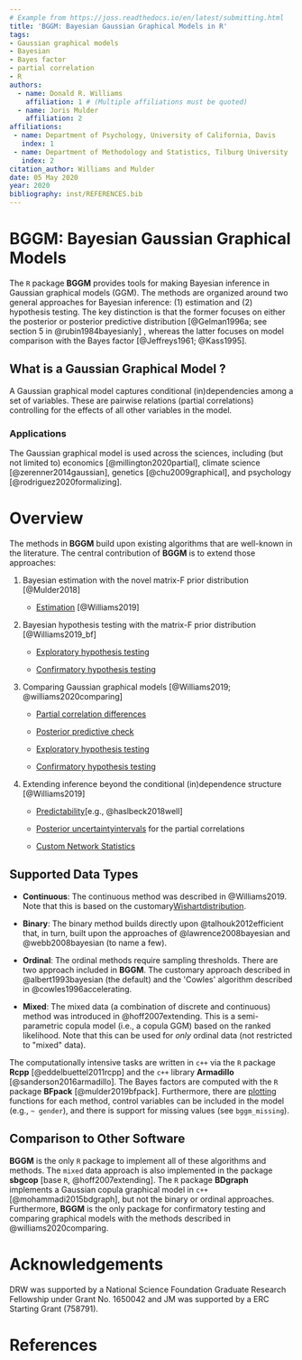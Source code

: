 ```yaml
---
# Example from https://joss.readthedocs.io/en/latest/submitting.html
title: 'BGGM: Bayesian Gaussian Graphical Models in R'
tags:
- Gaussian graphical models
- Bayesian
- Bayes factor
- partial correlation
- R
authors:
  - name: Donald R. Williams
    affiliation: 1 # (Multiple affiliations must be quoted)
  - name: Joris Mulder
    affiliation: 2
affiliations:
 - name: Department of Psychology, University of California, Davis
   index: 1
 - name: Department of Methodology and Statistics, Tilburg University
   index: 2
citation_author: Williams and Mulder
date: 05 May 2020
year: 2020
bibliography: inst/REFERENCES.bib
---
```


# BGGM: Bayesian Gaussian Graphical Models
The `R` package **BGGM** provides tools for making Bayesian inference in 
Gaussian graphical models (GGM). The methods are organized around two general 
approaches for Bayesian inference: (1) estimation and (2) hypothesis 
testing. The key distinction is that the former focuses on either 
the posterior or posterior predictive distribution [@Gelman1996a; see section 
5 in @rubin1984bayesianly] , whereas the latter focuses on model comparison with the Bayes factor [@Jeffreys1961; @Kass1995].


## What is a Gaussian Graphical Model ?
A Gaussian graphical model captures conditional (in)dependencies among a set 
of variables. These are pairwise relations (partial correlations) controlling for 
the effects of all other variables in the model.

### Applications
The Gaussian graphical model is used across the sciences, including 
(but not limited to) economics [@millington2020partial], climate science 
[@zerenner2014gaussian], genetics [@chu2009graphical], and psychology [@rodriguez2020formalizing]. 

# Overview
The methods in **BGGM** build upon existing algorithms that are well-known in the literature.
The central contribution of **BGGM** is to extend those approaches:

1.  Bayesian estimation with the novel matrix-F prior distribution [@Mulder2018]
  
    + [Estimation](https://github.com/donaldRwilliams/BGGM#bayesian-estimation) [@Williams2019]

2. Bayesian hypothesis testing with the matrix-F prior distribution [@Williams2019_bf]

    + [Exploratory hypothesis testing](https://github.com/donaldRwilliams/BGGM#Exploratory)
  
    + [Confirmatory hypothesis testing](https://github.com/donaldRwilliams/BGGM#Confirmatory)
    
3. Comparing Gaussian graphical models [@Williams2019; @williams2020comparing]
    
    + [Partial correlation differences](https://github.com/donaldRwilliams/BGGM#partial-correlation-differences) 
    
    + [Posterior predictive check](https://github.com/donaldRwilliams/BGGM#posterior-predictive-check)
    
    + [Exploratory hypothesis testing](https://github.com/donaldRwilliams/BGGM#exploratory-groups) 
    
    + [Confirmatory hypothesis testing](https://github.com/donaldRwilliams/BGGM#confirmatory-groups)

4. Extending inference beyond the conditional (in)dependence structure [@Williams2019]

    +  [Predictability](https://github.com/donaldRwilliams/BGGM#Predictability)[e.g., @haslbeck2018well]
    
    +  [Posterior uncertaintyintervals](https://github.com/donaldRwilliams/BGGM#partial-correlation-differences) for the 
       partial correlations
       
    +  [Custom Network Statistics](https://github.com/donaldRwilliams/BGGM#custom-network-statistics)
    
    
## Supported Data Types

* **Continuous**: The continuous method was described in  @Williams2019. Note that 
                  this is based on the customary[Wishartdistribution](https://en.wikipedia.org/wiki/Wishart_distribution).

* **Binary**: The binary method builds directly upon @talhouk2012efficient
  that, in turn, built upon the approaches of @lawrence2008bayesian and
  @webb2008bayesian (to name a few).
  
* **Ordinal**: The ordinal methods require sampling thresholds. There are two approach 
   included in **BGGM**. The customary approach described in @albert1993bayesian 
   (the default) and the 'Cowles' algorithm described in @cowles1996accelerating.
   
* **Mixed**: The mixed data (a combination of discrete and continuous) method was introduced
 in @hoff2007extending. This is a semi-parametric copula model
 (i.e., a copula GGM) based on the ranked likelihood. Note that this can be used for 
 *only* ordinal data (not restricted to "mixed" data).

The computationally intensive tasks are written in `c++` via the `R` package **Rcpp** [@eddelbuettel2011rcpp] and the `c++` library **Armadillo** [@sanderson2016armadillo]. The Bayes factors are computed with the `R` package **BFpack** [@mulder2019bfpack]. Furthermore, there are [plotting](https://github.com/donaldRwilliams/BGGM#example-network-plot) functions
for each method, control variables can be included in the model (e.g., `~ gender`), 
and there is support for missing values (see `bggm_missing`).

## Comparison to Other Software
**BGGM** is the only `R` package to implement all of these algorithms and methods. The `mixed` data approach 
is also implemented in the package **sbgcop** [base `R`, @hoff2007extending]. The `R` package **BDgraph** implements a Gaussian copula graphical model in `c++` [@mohammadi2015bdgraph], but not the binary or ordinal approaches. Furthermore, **BGGM** is the only package for confirmatory testing and comparing graphical models with the methods described in @williams2020comparing.

# Acknowledgements
DRW was supported by a National Science Foundation Graduate Research Fellowship
under Grant No. 1650042 and JM was supported by a ERC Starting Grant (758791).

# References
